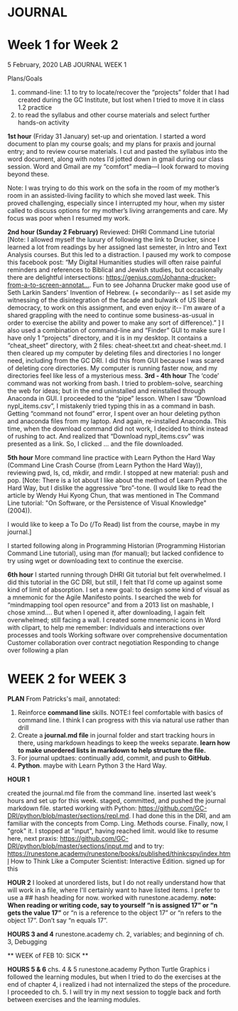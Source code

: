 # JOURNAL 

# Week 1 for Week 2

5 February, 2020 LAB JOURNAL WEEK 1

Plans/Goals 
1. command-line: 
1.1	to try to locate/recover the “projects” folder that I had created during the GC Institute, but lost when I tried to move it in class
1.2	 practice
2. to read the syllabus and other course materials and select further hands-on activity


**1st hour** (Friday 31 January) 
set-up and orientation. 
I started a word document to plan my course goals; and my plans for praxis and journal entry; and to review course materials. I cut and pasted the syllabus into the word document, along with notes I’d jotted down in gmail during our class session. Word and Gmail are my “comfort” media—I look forward to moving beyond these. 

Note: I was trying to do this work on the sofa in the room of my mother’s room in an assisted-living facility to which she moved last week. This proved challenging, especially since I interrupted my hour, when my sister called to discuss options for my mother’s living arrangements and care. My focus was poor when I resumed my work.

**2nd hour (Sunday 2 February)**
Reviewed: DHRI Command Line tutorial 
[Note: I allowed myself the luxury of following the link to Drucker, since I learned a lot from readings by her assigned last semester, in Intro and Text Analysis courses. But this led to a distraction. I paused my work to compose this facebook post:
“My Digital Humanities studies will often raise painful reminders and references to Biblical and Jewish studies, but occasionally there are delightful intersections:
https://genius.com/Johanna-drucker-from-a-to-screen-annotat…. Fun to see Johanna Drucker make good use of Seth Larkin Sanders' Invention of Hebrew. (+ secondarily-- as I set aside my witnessing of the disintegration of the facade and bulwark of US liberal democracy, to work on this assignment, and even enjoy it-- I'm aware of a shared grappling with the need to continue some business-as-usual in order to exercise the ability and power to make any sort of difference).” ]
I also used a combination of command-line and “Finder” GUI to make sure I have only 1 “projects” directory, and it is in my desktop. It contains a “cheat_sheet” directory, with 2 files: cheat-sheet.txt and cheat-sheet.md.
I then cleared up my computer by deleting files and directories I no longer need, including from the GC DRI. I did this from GUI because I was scared of deleting core directories. My computer is running faster now, and my directories feel like less of a mysterious mess. 
**3rd - 4th hour**
The ‘code’ command was not working from bash.  I tried to problem-solve, searching the web for ideas; but in the end uninstalled and reinstalled through Anaconda in GUI. 
I proceeded to the “pipe” lesson.
When I saw “Download nypl_items.csv”, I mistakenly tried typing this in as a command in bash.  Getting “command not found” error, I spent over an hour deleting python and anaconda files from my laptop.  And again, re-installed Anaconda.  This time, when the download command did not work, I decided to think instead of rushing to act. And realized that “Download nypl_items.csv” was presented as a link.  So, I clicked … and the file downloaded. 

**5th hour**
More command line practice with Learn Python the Hard Way (Command Line Crash Course (from Learn Python the Hard Way)), reviewing pwd, ls, cd, mkdir, and rmdir.  I stopped at new material: push and pop.
[Note: There is a lot about I like about the method of Learn Python the Hard Way, but I dislike the aggressive “bro”-tone. (I would like to read the article by Wendy Hui Kyong Chun, that was mentioned in The Command Line tutorial: "On Software, or the Persistence of Visual Knowledge" (2004)).

I would like to keep a To Do (/To Read) list from the course, maybe in my journal.]

I started following along in Programming Historian (Programming Historian Command Line tutorial), using man (for manual); but lacked confidence to try using wget or downloading text to continue the exercise.

**6th hour** 
I started running through DHRI Git tutorial but felt overwhelmed. I did this tutorial in the GC DRI, but still, I felt that I’d come up against some kind of limit of absorption. 
I set a new goal: to design some kind of visual as a mnemonic for the Agile Manifesto points. 
I searched the web for “mindmapping tool open resource” and from a 2013 list on mashable, I chose xmind….  But when I opened it, after downloading, I again felt overwhelmed; still facing a wall. I created some mnemonic icons in Word with clipart, to help me remember:
Individuals and interactions over processes and tools
Working software over comprehensive documentation
Customer collaboration over contract negotiation
Responding to change over following a plan

# WEEK 2 for WEEK 3
**PLAN**
From Patricks's mail, annotated: 
1. Reinforce **command line** skills.
NOTE:I feel comfortable with basics of command line. I think I can progress with this via natural use rather than drill
2. Create a **journal.md file** in journal folder and start tracking hours in there, using markdown headings to keep the weeks separate.
**learn how to make unordered lists in markdown to help structure the file.** 
3. For journal updtaes: continually add, commit, and push to **GitHub**.
4. **Python**. maybe with Learn Python 3 the Hard Way. 

**HOUR 1**

created the journal.md file from the command line.  inserted last week's hours and set up for this week.
staged, committed, and pushed the journal markdown file.
started working with Python: https://github.com/GC-DRI/python/blob/master/sections/repl.md.  I had done this in the DRI, and am familiar with the concepts from Comp. Ling. Methods course.  Finally, now, I "grok" it.  I stopped at "input", having reached limit. would like to resume here, next praxis:
https://github.com/GC-DRI/python/blob/master/sections/input.md
and to try: https://runestone.academy/runestone/books/published/thinkcspy/index.html How to Think Like a Computer Scientist: Interactive Edition.  signed up for this

**HOUR 2**
I looked at unordered lists, but I do not really understand how that will work in a file, where I'll certainly want to have listed items.  I prefer to use a ## hash heading for now.
worked with runestone.academy.
**note: When reading or writing code, say to yourself “n is assigned 17” or “n gets the value 17”** or “n is a reference to the object 17” or “n refers to the object 17”. Don’t say “n equals 17”.

**HOURS 3 and 4**
runestone.academy ch. 2, variables; and beginning of ch. 3, Debugging

** WEEK of FEB 10:  SICK **

**HOURS 5 & 6**
chs. 4 & 5 runestone.academy Python Turtle Graphics
i followed the learning modules, but when I tried to do the exercises at the end of chapter 4, i realized i had not internalized the steps of the procedure. I proceeded to ch. 5. I will try in my next session to toggle back and forth between exercises and the learning modules. 

